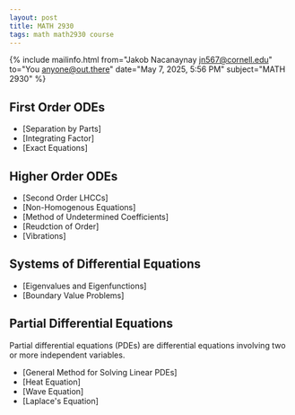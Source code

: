 ```yaml
---
layout: post
title: MATH 2930
tags: math math2930 course
---
```


{% include mailinfo.html from="Jakob Nacanaynay <jn567@cornell.edu>" to="You <anyone@out.there>" date="May 7, 2025, 5:56 PM" subject="MATH 2930" %}

## First Order ODEs

- [Separation by Parts]
- [Integrating Factor]
- [Exact Equations]

## Higher Order ODEs

- [Second Order LHCCs]
- [Non-Homogenous Equations]
- [Method of Undetermined Coefficients]
- [Reudction of Order]
- [Vibrations]

## Systems of Differential Equations

- [Eigenvalues and Eigenfunctions]
- [Boundary Value Problems]

## Partial Differential Equations

Partial differential equations (PDEs) are differential equations involving two or more independent variables.

- [General Method for Solving Linear PDEs]
- [Heat Equation]
- [Wave Equation]
- [Laplace's Equation]
